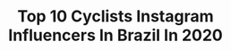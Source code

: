 ---
title: Top 10 Cyclists Instagram Influencers In Brazil In 2020
description: >-
  Find top cyclists Instagram influencers in Brazil in 2020. Most popular hashtags: #tbt #cycling #mtbgirls #amopedalar.
platform: Instagram
profiles:
  - username: "ami.redd"
    fullname: >-
      ☆ ami bigler-redd ☆
    location: "Brazil"
    followers: 2352
    engagement: 2611
    commentsToLikes: 0.162168
    avatar: "https://scontent-ams4-1.cdninstagram.com/v/t51.2885-19/s320x320/89044468_260391678299317_3444310157868138496_n.jpg?_nc_ht=scontent-ams4-1.cdninstagram.com&_nc_ohc=n5B7droRIlIAX90fkdy&oh=80816896cb16687d4e58f45a52d7a014&oe=5EB9B7AB"
    verified: false
    hashtags: "#hoco2k19, #rockstar, #teamprepusa, #vos2020"
  - username: "brunolemesmtb"
    fullname: >-
      Bruno  Lemes
    location: "Brazil"
    followers: 24492
    engagement: 1067
    commentsToLikes: 0.032174
    avatar: "https://scontent-lhr8-1.cdninstagram.com/v/t51.2885-19/s320x320/91709161_2879649305416490_6154706380189073408_n.jpg?_nc_ht=scontent-lhr8-1.cdninstagram.com&_nc_ohc=kHuSilwJ_lAAX9n4Xl6&oh=eb3f9431043a19abe907d2f47502301d&oe=5EBB006C"
    verified: false
    hashtags: "#tbt"
  - username: "josegabriel_mtb"
    fullname: >-
      José Gabriel
    location: "Brazil"
    followers: 18280
    engagement: 850
    commentsToLikes: 0.015934
    avatar: "https://scontent-lhr8-1.cdninstagram.com/v/t51.2885-19/s320x320/82697569_2689894677939765_5832582501549211648_n.jpg?_nc_ht=scontent-lhr8-1.cdninstagram.com&_nc_ohc=Sb4ubTtuugYAX8Fmrjb&oh=49056ebfe3c486f1c6625299645f088b&oe=5EBB48F1"
    verified: false
    hashtags: "#morganblue, #shimanomtb, #continentalmtb, #coachmagtaz"
  - username: "guilhermemullermtb"
    fullname: >-
      Guilherme Gotardelo Müller
    location: "Brazil"
    followers: 27872
    engagement: 768
    commentsToLikes: 0.010802
    avatar: "https://scontent-lhr8-1.cdninstagram.com/v/t51.2885-19/s320x320/81299244_646199186123615_7525415926800318464_n.jpg?_nc_ht=scontent-lhr8-1.cdninstagram.com&_nc_ohc=zCIq7AOl22cAX-uUPyo&oh=aabcecd874f264d8624acc8cd26e5acd&oe=5EB9B4D5"
    verified: false
    hashtags: "#fabric, #stages, #sram, #tbt"
  - username: "mariocoutomtb"
    fullname: >-
      Mário Couto
    location: "Brazil"
    followers: 27166
    engagement: 601
    commentsToLikes: 0.010722
    avatar: "https://scontent-ams4-1.cdninstagram.com/v/t51.2885-19/s320x320/87610499_2834647976617551_3043476154510999552_n.jpg?_nc_ht=scontent-ams4-1.cdninstagram.com&_nc_ohc=wbai8d0Ru68AX-j9vAc&oh=d1cc4004f29f2cb43910093e18cfa98d&oe=5EB8B964"
    verified: false
    hashtags: "#pedalcombr, #sensebike, #michelin, #aswbike"
  - username: "viniciusmobi"
    fullname: >-
      Vinicius Martins
    location: "Brazil"
    followers: 28808
    engagement: 95
    commentsToLikes: 0.025494
    avatar: "https://scontent-ams4-1.cdninstagram.com/v/t51.2885-19/s320x320/69235954_438694406853988_7088885724396650496_n.jpg?_nc_ht=scontent-ams4-1.cdninstagram.com&_nc_ohc=WD7nwi34ZNkAX_b-dHL&oh=6ae84165e96f9c3b88f818bb5541ae22&oe=5EB2213E"
    verified: false
    hashtags: "#bikepackingbrasil, #deslocamento, #rololivre, #lamagliapersonalizados"
  - username: "pipiamtb"
    fullname: >-
      pipia Mtb
    location: "Brazil"
    followers: 19285
    engagement: 776
    commentsToLikes: 0.030026
    avatar: "https://scontent-lhr8-1.cdninstagram.com/v/t51.2885-19/s320x320/91942070_568270450708523_1149567452976250880_n.jpg?_nc_ht=scontent-lhr8-1.cdninstagram.com&_nc_ohc=50focCnnCtwAX_CuyXl&oh=1d5f1985e591267c504b698c88b50f1f&oe=5EB68F63"
    verified: false
    hashtags: "#tiktok, #pedaleando, #competi, #amopedalar"
  - username: "mai_rebelo"
    fullname: >-
      Maiara Rebelo
    location: "Brazil"
    followers: 146699
    engagement: 488
    commentsToLikes: 0.019376
    avatar: "https://scontent-amt2-1.cdninstagram.com/v/t51.2885-19/s320x320/89636059_212572039945047_8925916332944261120_n.jpg?_nc_ht=scontent-amt2-1.cdninstagram.com&_nc_ohc=eNsZw1n5NIAAX-lqtwS&oh=49de8a3fa753a1f15281bd9f8a5c4dac&oe=5EBBFFEA"
    verified: false
    hashtags: "#cancun, #mtbbrasil, #chicasciclistas, #prefiropedalar"
  - username: "raquel_loja"
    fullname: >-
      ᖇᗩᑫᑌƐᒪ ᒪOᒍᗩ
    location: "Brazil"
    followers: 73634
    engagement: 224
    commentsToLikes: 0.037131
    avatar: "https://scontent-ams4-1.cdninstagram.com/v/t51.2885-19/s320x320/84638720_603884787132154_8225470281511075840_n.jpg?_nc_ht=scontent-ams4-1.cdninstagram.com&_nc_ohc=PLdGPHXljfQAX9Uv0X4&oh=38c777192fd4937c91232d15dc873848&oe=5EBA9FD4"
    verified: false
    hashtags: "#stayhome, #tudopassa, #lovemylife, #timetrial"
  - username: "joguimaraescycling"
    fullname: >-
      ᒍÔ GᑌIᗰᗩᖇᗩ̃ᗴᔕ   🇧🇷 🚴🏼‍♀️♉️
    location: "Brazil"
    followers: 34718
    engagement: 309
    commentsToLikes: 0.046215
    avatar: "https://scontent-lhr8-1.cdninstagram.com/v/t51.2885-19/s320x320/67832142_2451126958545234_814787087399124992_n.jpg?_nc_ht=scontent-lhr8-1.cdninstagram.com&_nc_ohc=6BsiC1wrdxkAX_UMRWw&oh=0a872578ee44eaaf87a248aab9b4691d&oe=5EBA1B84"
    verified: false
    hashtags: "#pedalbrutooficial, #cycling, #pedallivrefotos, #bikenaveia"
---